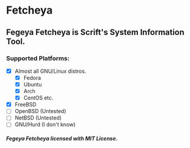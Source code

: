 # Fetcheya
## Fegeya Fetcheya is Scrift's System Information Tool.

### Supported Platforms:
- [x] Almost all GNU/Linux distros.
   * [x] Fedora
   * [x] Ubuntu
   * [x] Arch
   * [x] CentOS etc.
- [x] FreeBSD
- [ ] OpenBSD (Untested)
- [ ] NetBSD (Untested)
- [ ] GNU/Hurd (I don't know)

##### Fegeya Fetcheya licensed with MIT License.
